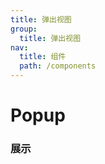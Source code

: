 ```yaml
---
title: 弹出视图
group: 
  title: 弹出视图
nav:
  title: 组件
  path: /components
---
```


# Popup
### 展示

<code src="./demos/demo.tsx" />
<code src="./demos/demo01.tsx" />

<API/>